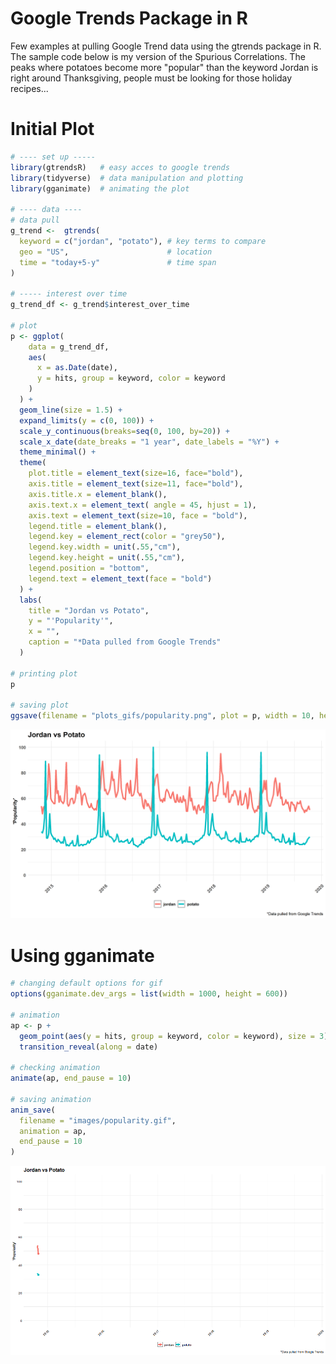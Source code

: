 # Google Trends Package in R
Few examples at pulling Google Trend data using the gtrends package in R.  The sample code below is my version of the Spurious Correlations.  The peaks where potatoes become more "popular" than the keyword Jordan is right around Thanksgiving, people must be looking for those holiday recipes... 

# Initial Plot
``` r
# ---- set up ----- 
library(gtrendsR)   # easy acces to google trends
library(tidyverse)  # data manipulation and plotting
library(gganimate)  # animating the plot

# ---- data ----
# data pull
g_trend <-  gtrends(
  keyword = c("jordan", "potato"), # key terms to compare
  geo = "US",                      # location 
  time = "today+5-y"               # time span
)

# ----- interest over time
g_trend_df <- g_trend$interest_over_time

# plot
p <- ggplot(
    data = g_trend_df, 
    aes(
      x = as.Date(date),
      y = hits, group = keyword, color = keyword
    )
  ) + 
  geom_line(size = 1.5) + 
  expand_limits(y = c(0, 100)) + 
  scale_y_continuous(breaks=seq(0, 100, by=20)) +
  scale_x_date(date_breaks = "1 year", date_labels = "%Y") + 
  theme_minimal() +
  theme(
    plot.title = element_text(size=16, face="bold"),
    axis.title = element_text(size=11, face="bold"),
    axis.title.x = element_blank(),
    axis.text.x = element_text( angle = 45, hjust = 1),
    axis.text = element_text(size=10, face = "bold"),
    legend.title = element_blank(),
    legend.key = element_rect(color = "grey50"),
    legend.key.width = unit(.55,"cm"),
    legend.key.height = unit(.55,"cm"),
    legend.position = "bottom",
    legend.text = element_text(face = "bold")
  ) + 
  labs(
    title = "Jordan vs Potato",
    y = "'Popularity'",
    x = "",
    caption = "*Data pulled from Google Trends"
  )

# printing plot
p

# saving plot
ggsave(filename = "plots_gifs/popularity.png", plot = p, width = 10, height = 6)
```

![GitHub Logo](/plots_gifs/popularity.png)


# Using gganimate 

``` r
# changing default options for gif
options(gganimate.dev_args = list(width = 1000, height = 600))

# animation
ap <- p +
  geom_point(aes(y = hits, group = keyword, color = keyword), size = 3) +
  transition_reveal(along = date) 

# checking animation
animate(ap, end_pause = 10)

# saving animation
anim_save(
  filename = "images/popularity.gif", 
  animation = ap, 
  end_pause = 10
)

```
![](/images/popularity.gif)

